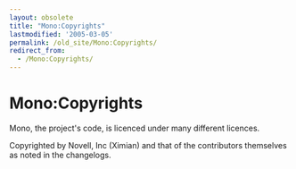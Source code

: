 ```yaml
---
layout: obsolete
title: "Mono:Copyrights"
lastmodified: '2005-03-05'
permalink: /old_site/Mono:Copyrights/
redirect_from:
  - /Mono:Copyrights/
---
```


Mono:Copyrights
===============

Mono, the project's code, is licenced under many different licences.

Copyrighted by Novell, Inc (Ximian) and that of the contributors themselves as noted in the changelogs.

